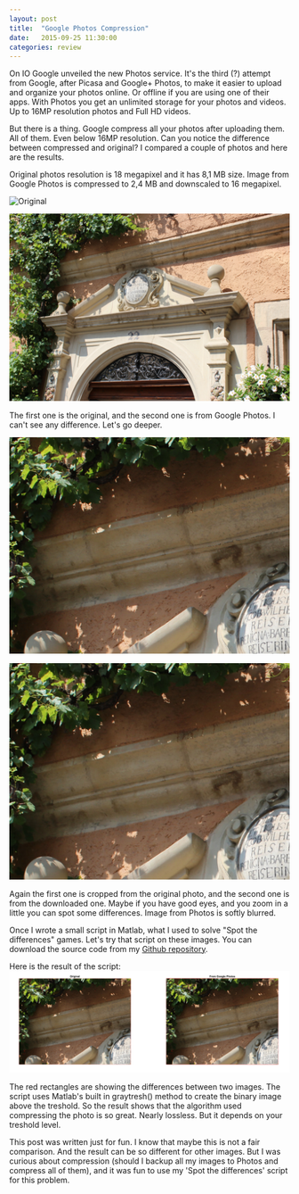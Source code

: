 ```yaml
---
layout: post
title:  "Google Photos Compression"
date:   2015-09-25 11:30:00
categories: review
---
```


On IO Google unveiled the new Photos service. It's the third (?) attempt from Google, after Picasa and Google+ Photos, to make it easier to upload and organize your photos online.
Or offline if you are using one of their apps. With Photos you get an unlimited storage for your photos and videos. Up to 16MP resolution photos and Full HD videos.

But there is a thing. Google compress all your photos after uploading them. All of them. Even below 16MP resolution. Can you notice the difference between compressed and original?
I compared a couple of photos and here are the results.

Original photos resolution is 18 megapixel and it has 8,1 MB size. Image from Google Photos is compressed to 2,4 MB and downscaled to 16 megapixel.

![Original](https://github.com/Budincsevity/budincsevity.github.io/raw/master/assets/images/original1.JPG "Original")

![Downloaded from Google Photos](https://github.com/Budincsevity/budincsevity.github.io/raw/master/assets/images/gp1.JPG "Downloaded from Google Photos")

The first one is the original, and the second one is from Google Photos. I can't see any difference. Let's go deeper.

![Original](https://github.com/Budincsevity/budincsevity.github.io/raw/master/assets/images/original2.jpg "Original")

![Downloaded from Google Photos](https://github.com/Budincsevity/budincsevity.github.io/raw/master/assets/images/gp2.jpg "Downloaded from Google Photos")

Again the first one is cropped from the original photo, and the second one is from the downloaded one. Maybe if you have good eyes, and you zoom in a little you can spot some differences. Image from Photos is softly blurred.

Once I wrote a small script in Matlab, what I used to solve "Spot the differences" games. Let's try that script on these images. You can download the source code from my [Github repository](https://github.com/Budincsevity/Spot-the-difference).

Here is the result of the script:
![Result](https://github.com/Budincsevity/budincsevity.github.io/raw/master/assets/images/result.png "Result")

The red rectangles are showing the differences between two images. The script uses Matlab's built in graytresh() method to create the binary image above the treshold. So the result shows that the algorithm used compressing the photo is so great. Nearly lossless. But it depends on your treshold level.

This post was written just for fun. I know that maybe this is not a fair comparison. And the result can be so different for other images. But I was curious about compression (should I backup all my images to Photos and compress all of them), and it was fun to use my 'Spot the differences' script for this problem.
